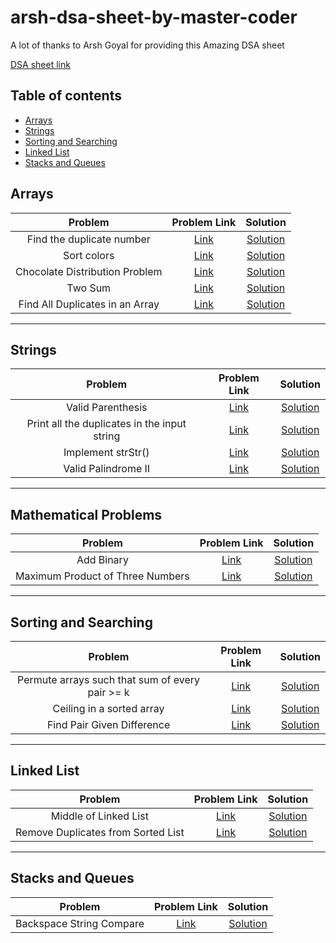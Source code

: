 # arsh-dsa-sheet-by-master-coder

<!-- Arsh goyal dsa sheet solutions by master coder -->

A lot of thanks to Arsh Goyal for providing this Amazing DSA sheet

[DSA sheet link](https://docs.google.com/spreadsheets/d/1MGVBJ8HkRbCnU6EQASjJKCqQE8BWng4qgL0n3vCVOxE/edit#gid=0)

## Table of contents

-   [Arrays](#arrays)
-   [Strings](#strings)
-   [Sorting and Searching](#sorting-and-searching)
-   [Linked List](#linked-list)
-   [Stacks and Queues](#stacks-and-queues)

## Arrays

|             Problem             |                                        Problem Link                                        |                                                           Solution                                                           |
| :-----------------------------: | :----------------------------------------------------------------------------------------: | :--------------------------------------------------------------------------------------------------------------------------: |
|    Find the duplicate number    |              [Link](https://leetcode.com/problems/find-the-duplicate-number/)              |    [Solution](https://github.com/master-coding/arsh-dsa-sheet-by-master-coder/blob/main/Arrays/findTheDuplicateNumber.md)    |
|           Sort colors           |                     [Link](https://leetcode.com/problems/sort-colors/)                     |          [Solution](https://github.com/master-coding/arsh-dsa-sheet-by-master-coder/blob/main/Arrays/sortColors.md)          |
| Chocolate Distribution Problem  | [Link](https://practice.geeksforgeeks.org/problems/chocolate-distribution-problem3825/1/#) | [Solution](https://github.com/master-coding/arsh-dsa-sheet-by-master-coder/blob/main/Arrays/chocolateDistributionProblem.md) |
|             Two Sum             |                       [Link](https://leetcode.com/problems/two-sum/)                       |            [Solution](https://github.com/master-coding/arsh-dsa-sheet-by-master-coder/blob/main/Arrays/twoSum.md)            |
| Find All Duplicates in an Array |           [Link](https://leetcode.com/problems/find-all-duplicates-in-an-array/)           |        [Solution](https://github.com/master-coding/arsh-dsa-sheet-by-master-coder/blob/main/Arrays/findDuplicates.md)        |

---

## Strings

|                   Problem                    |                                    Problem Link                                     |                                                      Solution                                                      |
| :------------------------------------------: | :---------------------------------------------------------------------------------: | :----------------------------------------------------------------------------------------------------------------: |
|              Valid Parenthesis               |              [Link](https://leetcode.com/problems/valid-parentheses/)               | [Solution](https://github.com/master-coding/arsh-dsa-sheet-by-master-coder/blob/main/Strings/validParentheses.md)  |
| Print all the duplicates in the input string | [Link](https://www.geeksforgeeks.org/print-all-the-duplicates-in-the-input-string/) |  [Solution](https://github.com/master-coding/arsh-dsa-sheet-by-master-coder/blob/main/Strings/printDuplicates.md)  |
|              Implement strStr()              |               [Link](https://leetcode.com/problems/implement-strstr/)               |  [Solution](https://github.com/master-coding/arsh-dsa-sheet-by-master-coder/blob/main/Strings/implementstrstr.md)  |
|             Valid Palindrome II              |             [Link](https://leetcode.com/problems/valid-palindrome-ii/)              | [Solution](https://github.com/master-coding/arsh-dsa-sheet-by-master-coder/blob/main/Strings/validPalindromeII.md) |

---

## Mathematical Problems

|             Problem              |                              Problem Link                               |                                                             Solution                                                             |
| :------------------------------: | :---------------------------------------------------------------------: | :------------------------------------------------------------------------------------------------------------------------------: |
|            Add Binary            |            [Link](https://leetcode.com/problems/add-binary/)            |    [Solution](https://github.com/master-coding/arsh-dsa-sheet-by-master-coder/blob/main/Mathematical%20Problems/addBinary.md)    |
| Maximum Product of Three Numbers | [Link](https://leetcode.com/problems/maximum-product-of-three-numbers/) | [Solution](https://github.com/master-coding/arsh-dsa-sheet-by-master-coder/blob/main/Mathematical%20Problems/maxThreeProduct.md) |

---

## Sorting and Searching

|                     Problem                     |                                       Problem Link                                       |                                                               Solution                                                               |
| :---------------------------------------------: | :--------------------------------------------------------------------------------------: | :----------------------------------------------------------------------------------------------------------------------------------: |
| Permute arrays such that sum of every pair >= k | [Link](https://www.geeksforgeeks.org/permute-two-arrays-sum-every-pair-greater-equal-k/) |   [Solution](https://github.com/master-coding/arsh-dsa-sheet-by-master-coder/blob/main/Searching%20and%20Sorting/permuteArrays.md)   |
|            Ceiling in a sorted array            |             [Link](https://www.geeksforgeeks.org/ceiling-in-a-sorted-array/)             | [Solution](https://github.com/master-coding/arsh-dsa-sheet-by-master-coder/blob/main/Searching%20and%20Sorting/ceilInSortedArray.md) |
|           Find Pair Given Difference            |             [Link](https://www.geeksforgeeks.org/ceiling-in-a-sorted-array/)             |     [Solution](https://github.com/master-coding/arsh-dsa-sheet-by-master-coder/blob/main/Searching%20and%20Sorting/pairDiff.md)      |

---

## Linked List

|              Problem               |                               Problem Link                                |                                                        Solution                                                         |
| :--------------------------------: | :-----------------------------------------------------------------------: | :---------------------------------------------------------------------------------------------------------------------: |
|       Middle of Linked List        |     [Link](https://leetcode.com/problems/middle-of-the-linked-list/)      |      [Solution](https://github.com/master-coding/arsh-dsa-sheet-by-master-coder/blob/main/Linked%20List/middle.md)      |
| Remove Duplicates from Sorted List | [Link](https://leetcode.com/problems/remove-duplicates-from-sorted-list/) | [Solution](https://github.com/master-coding/arsh-dsa-sheet-by-master-coder/blob/main/Linked%20List/removeDuplicates.md) |

---

## Stacks and Queues

|         Problem          |                          Problem Link                           |                                                               Solution                                                                |
| :----------------------: | :-------------------------------------------------------------: | :-----------------------------------------------------------------------------------------------------------------------------------: |
| Backspace String Compare | [Link](https://leetcode.com/problems/backspace-string-compare/) | [Solution](https://github.com/master-coding/arsh-dsa-sheet-by-master-coder/blob/main/Stacks%20and%20Queues/backspaceStringCompare.md) |
